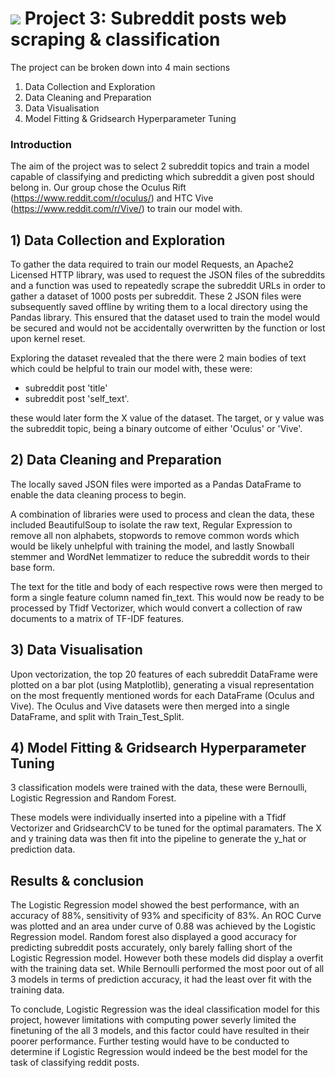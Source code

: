 # ![](https://ga-dash.s3.amazonaws.com/production/assets/logo-9f88ae6c9c3871690e33280fcf557f33.png) Project 3: Subreddit posts web scraping & classification

The project can be broken down into 4 main sections
1) Data Collection and Exploration
2) Data Cleaning and Preparation
3) Data Visualisation
4) Model Fitting & Gridsearch Hyperparameter Tuning


### Introduction
The aim of the project was to select 2 subreddit topics and train a model capable of classifying and predicting which subreddit a given post should belong in. Our group chose the Oculus Rift (https://www.reddit.com/r/oculus/) and HTC Vive (https://www.reddit.com/r/Vive/) to train our model with.


## 1) Data Collection and Exploration
To gather the data required to train our model Requests, an Apache2 Licensed HTTP library, was used to request the JSON files of the subreddits and a function was used to repeatedly scrape the subreddit URLs in order to gather a dataset of 1000 posts per subreddit. These 2 JSON files were subsequently saved offline by writing them to a local directory using the Pandas library. This ensured that the dataset used to train the model would be secured and would not be accidentally overwritten by the function or lost upon kernel reset.

Exploring the dataset revealed that the there were 2 main bodies of text which could be helpful to train our model with, these were:
 - subreddit post 'title'
 - subreddit post 'self_text'.


these would later form the X value of the dataset.
The target, or y value was the subreddit topic, being a binary outcome of either 'Oculus' or 'Vive'.


## 2) Data Cleaning and Preparation
The locally saved JSON files were imported as a Pandas DataFrame to enable the data cleaning process to begin.

A combination of libraries were used to process and clean the data, these included BeautifulSoup to isolate the raw text, Regular Expression to remove all non alphabets, stopwords to remove common words which would be likely unhelpful with training the model, and lastly Snowball stemmer and WordNet lemmatizer to reduce the subreddit words to their base form.

The text for the title and body of each respective rows were then merged to form a single feature column named fin_text. This would now be ready to be processed by Tfidf Vectorizer, which would convert a collection of raw documents to a matrix of TF-IDF features.


## 3) Data Visualisation
Upon vectorization, the top 20 features of each subreddit DataFrame were plotted on a bar plot (using Matplotlib), generating a visual representation on the most frequently mentioned words for each DataFrame (Oculus and Vive). The Oculus and Vive datasets were then merged into a single DataFrame, and split with Train_Test_Split.


## 4) Model Fitting & Gridsearch Hyperparameter Tuning
3 classification models were trained with the data, these were Bernoulli, Logistic Regression and Random Forest.

These models were individually inserted into a pipeline with a Tfidf Vectorizer and GridsearchCV to be tuned for the optimal paramaters. The X and y training data was then fit into the pipeline to generate the y_hat or prediction data.


## Results & conclusion
The Logistic Regression model showed the best performance, with an accuracy of 88%, sensitivity of 93% and specificity of 83%. An ROC Curve was plotted and an area under curve of 0.88 was achieved by the Logistic Regression model. Random forest also displayed a good accuracy for predicting subreddit posts accurately, only barely falling short of the Logistic Regression model. However both these models did display a overfit with the training data set. While Bernoulli performed the most poor out of all 3 models in terms of prediction accuracy, it had the least over fit with the training data.

To conclude, Logistic Regression was the ideal classification model for this project, however limitations with computing power severly limited the finetuning of the all 3 models, and this factor could have resulted in their poorer performance. Further testing would have to be conducted to determine if Logistic Regression would indeed be the best model for the task of classifying reddit posts.
